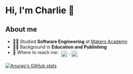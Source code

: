 # Hi, I'm Charlie 👋 

## About me
 
- :man_student: Studied **Software Engineering** at [Makers Academy](https://makers.tech/)  
- :man_teacher: Background in **Education and Publishing**  
- :email: Where to reach me: 
<a href="https://www.linkedin.com/in/charliegalbraith/" target="_blank" rel="noopener noreferrer"> <img src="https://simpleicons.org/icons/linkedin.svg" alt="LinkedIn" height="20" style="vertical-align:top; margin:4px"> </a>
<a href="https://github.com/charlie-galb/" target="_blank" rel="noopener noreferrer"> <img src="https://simpleicons.org/icons/github.svg" alt="GitHub" height="20" style="vertical-align:top; margin:4px"> </a> 


[![Anurag's GitHub stats](https://github-readme-stats.vercel.app/api?username=charlie-galb&hide=stars,issues&show_icons=true)](https://github.com/anuraghazra/github-readme-stats) 
   
